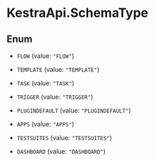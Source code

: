 # KestraApi.SchemaType

## Enum


* `FLOW` (value: `"FLOW"`)

* `TEMPLATE` (value: `"TEMPLATE"`)

* `TASK` (value: `"TASK"`)

* `TRIGGER` (value: `"TRIGGER"`)

* `PLUGINDEFAULT` (value: `"PLUGINDEFAULT"`)

* `APPS` (value: `"APPS"`)

* `TESTSUITES` (value: `"TESTSUITES"`)

* `DASHBOARD` (value: `"DASHBOARD"`)


